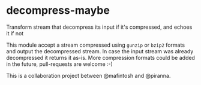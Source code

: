 # decompress-maybe
Transform stream that decompress its input if it's compressed, and echoes it if not

This module accept a stream compressed using `gunzip` or `bzip2` formats and
output the decompressed stream. In case the input stream was already
decompressed it returns it as-is. More compression formats could be added in the
future, pull-requests are welcome :-)

This is a collaboration project between @mafintosh and @piranna.
